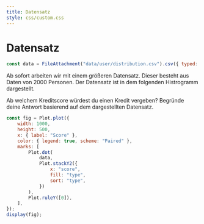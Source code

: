 ```yaml
---
title: Datensatz
style: css/custom.css
---
```


# Datensatz

```js
const data = FileAttachment("data/user/distribution.csv").csv({ typed: true });
```
Ab sofort arbeiten wir mit einem größeren Datensatz. Dieser besteht aus Daten von 2000 Personen. 
Der Datensatz ist in dem folgenden Histrogramm dargestellt. 


<div class="tip" label="Aufgabe">
Ab welchem Kreditscore würdest du einen Kredit vergeben? 
Begründe deine Antwort basierend auf dem dargestellten Datensatz.
</div>



```js
const fig = Plot.plot({
    width: 1000,
    height: 500,
    x: { label: "Score" },
    color: { legend: true, scheme: "Paired" },
    marks: [
        Plot.dot(
            data,
            Plot.stackY2({
                x: "score",
                fill: "type",
                sort: "type",
            })
        ),
        Plot.ruleY([0]),
    ],
});
display(fig);
```
